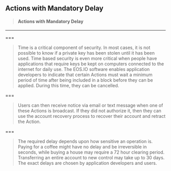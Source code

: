## Actions with Mandatory Delay

> #### Actions with Mandatory Delay

---

===

> Time is a critical component of security. In most cases, it is not possible to know if a private key has been stolen until it has been used. Time based security is even more critical when people have applications that require keys be kept on computers connected to the internet for daily use. The EOS.IO software enables application developers to indicate that certain Actions must wait a minimum period of time after being included in a block before they can be applied. During this time, they can be cancelled.

===

> Users can then receive notice via email or text message when one of these Actions is broadcast. If they did not authorize it, then they can use the account recovery process to recover their account and retract the Action.

===

> The required delay depends upon how sensitive an operation is. Paying for a coffee might have no delay and be irreversible in seconds, while buying a house may require a 72 hour clearing period. Transferring an entire account to new control may take up to 30 days. The exact delays are chosen by application developers and users.



